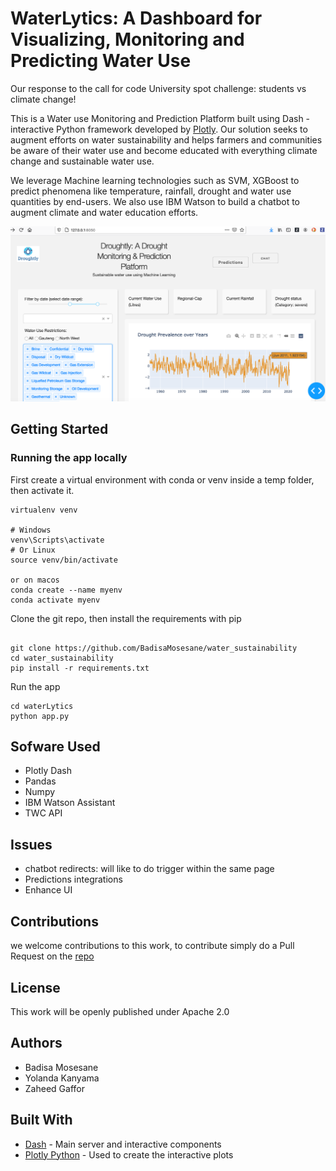 # WaterLytics: A Dashboard for Visualizing, Monitoring and Predicting Water Use 

Our response to the call for code University spot challenge: students vs climate change!

This is a Water use Monitoring and Prediction Platform built using Dash - interactive Python framework developed by [Plotly](https://plot.ly/). Our solution seeks to augment efforts on water sustainability and helps farmers and communities be aware of their water use and become educated with everything climate change and sustainable water use.

We leverage Machine learning technologies such as SVM, XGBoost to predict phenomena like temperature, rainfall, drought and water use quantities by end-users. We also use IBM Watson to build a chatbot to augment climate and water education efforts.

![](data/dashboard.png)

## Getting Started

### Running the app locally

First create a virtual environment with conda or venv inside a temp folder, then activate it.

```
virtualenv venv

# Windows
venv\Scripts\activate
# Or Linux
source venv/bin/activate

or on macos
conda create --name myenv
conda activate myenv

```

Clone the git repo, then install the requirements with pip

```

git clone https://github.com/BadisaMosesane/water_sustainability
cd water_sustainability
pip install -r requirements.txt

```

Run the app

```
cd waterLytics
python app.py

```

## Sofware Used
- Plotly Dash
- Pandas
- Numpy
- IBM Watson Assistant
- TWC API

## Issues
* chatbot redirects: will like to do trigger within the same page 
* Predictions integrations
* Enhance UI


## Contributions

we welcome contributions to this work, to contribute simply do a Pull Request on the [repo](https://github.com/BadisaMosesane/water_sustainability)

## License
This work will be openly published under Apache 2.0

## Authors
- Badisa Mosesane
- Yolanda Kanyama
- Zaheed Gaffor

## Built With

- [Dash](https://dash.plot.ly/) - Main server and interactive components
- [Plotly Python](https://plot.ly/python/) - Used to create the interactive plots

